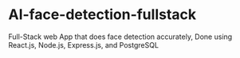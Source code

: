# AI-face-detection-fullstack
Full-Stack web App that does face detection accurately, Done using React.js, Node.js, Express.js, and PostgreSQL
